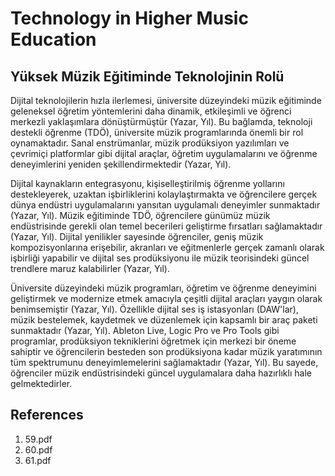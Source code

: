 # Technology in Higher Music Education

## Yüksek Müzik Eğitiminde Teknolojinin Rolü

Dijital teknolojilerin hızla ilerlemesi, üniversite düzeyindeki müzik eğitiminde geleneksel öğretim yöntemlerini daha dinamik, etkileşimli ve öğrenci merkezli yaklaşımlara dönüştürmüştür (Yazar, Yıl). Bu bağlamda, teknoloji destekli öğrenme (TDÖ), üniversite müzik programlarında önemli bir rol oynamaktadır. Sanal enstrümanlar, müzik prodüksiyon yazılımları ve çevrimiçi platformlar gibi dijital araçlar, öğretim uygulamalarını ve öğrenme deneyimlerini yeniden şekillendirmektedir (Yazar, Yıl).

Dijital kaynakların entegrasyonu, kişiselleştirilmiş öğrenme yollarını destekleyerek, uzaktan işbirliklerini kolaylaştırmakta ve öğrencilere gerçek dünya endüstri uygulamalarını yansıtan uygulamalı deneyimler sunmaktadır (Yazar, Yıl). Müzik eğitiminde TDÖ, öğrencilere günümüz müzik endüstrisinde gerekli olan temel becerileri geliştirme fırsatları sağlamaktadır (Yazar, Yıl). Dijital yenilikler sayesinde öğrenciler, geniş müzik kompozisyonlarına erişebilir, akranları ve eğitmenlerle gerçek zamanlı olarak işbirliği yapabilir ve dijital ses prodüksiyonu ile müzik teorisindeki güncel trendlere maruz kalabilirler (Yazar, Yıl).

Üniversite düzeyindeki müzik programları, öğretim ve öğrenme deneyimini geliştirmek ve modernize etmek amacıyla çeşitli dijital araçları yaygın olarak benimsemiştir (Yazar, Yıl). Özellikle dijital ses iş istasyonları (DAW'lar), müzik bestelemek, kaydetmek ve düzenlemek için kapsamlı bir araç paketi sunmaktadır (Yazar, Yıl). Ableton Live, Logic Pro ve Pro Tools gibi programlar, prodüksiyon tekniklerini öğretmek için merkezi bir öneme sahiptir ve öğrencilerin besteden son prodüksiyona kadar müzik yaratımının tüm spektrumunu deneyimlemelerini sağlamaktadır (Yazar, Yıl). Bu sayede, öğrenciler müzik endüstrisindeki güncel uygulamalara daha hazırlıklı hale gelmektedirler.


## References

1. 59.pdf
2. 60.pdf
3. 61.pdf
